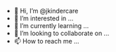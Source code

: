 - 👋 Hi, I’m @jkindercare
- 👀 I’m interested in ...
- 🌱 I’m currently learning ...
- 💞️ I’m looking to collaborate on ...
- 📫 How to reach me ...

<!---
jkindercare/jkindercare is a ✨ special ✨ repository because its `README.md` (this file) appears on your GitHub profile.
You can click the Preview link to take a look at your changes.
--->
